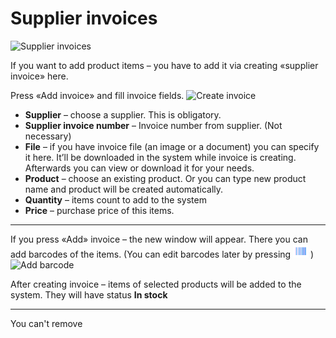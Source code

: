 Supplier invoices
==========

![Supplier invoices](supplier_invoices.png)


If you want to add product items – you have to add it via creating «supplier invoice» here.

Press «Add invoice» and fill invoice fields.
![Create invoice](add_supplier_invoices.png)


* **Supplier** – choose a supplier. This is obligatory.
* **Supplier invoice number** – Invoice number from supplier. (Not necessary)
* **File** – if you have invoice file (an image or a document) you can specify it here. It’ll be downloaded in the system while invoice is creating. Afterwards you can view or download it for your needs.
* **Product** – choose an existing product. Or you can type new product name and product will be created automatically.
* **Quantity** – items count to add to the system
* **Price** – purchase price of this items.


---
If you press «Add» invoice – the new window will appear. There you can add barcodes of the items. (You can edit barcodes later by pressing <icon class="image-icon">![Barcode](barcode_icon.png)</icon> )
![Add barcode](add_barcode.png)

After creating invoice – items of selected products will be added to the system. They will have status **In stock**

---
You can't remove
